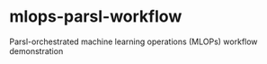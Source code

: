 # mlops-parsl-workflow
Parsl-orchestrated machine learning operations (MLOPs) workflow demonstration
